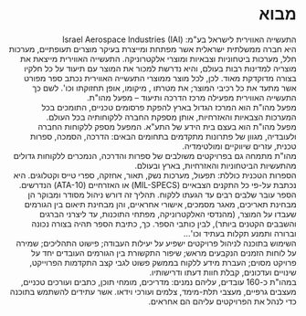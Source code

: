 <div dir="rtl">
 
  # מבוא

התעשייה האווירית לישראל בע"מ: (Israel Aerospace Industries (IAI                                                                          
היא חברה ממשלתית ישראלית אשר מפתחת ומייצרת בעיקר מוצרים  תעופתיים, מערכות חלל, מערכות ביטחוניות וצבאיות  ומוצרי אלקטרוניקה. 
התעשייה האווירית מייצאת את מוצריה למדינות רבות בעולם, והיא נדרשת למכור את המוצר עם תיעוד על כל חלקיו בצורה מדוקדקת מאוד.                                                                                  לכן, לכל מוצר ממוצרי התעשייה האווירית נכתב ספר מפורט אשר מתעד את כל רכיבי המוצר; את מטרתו , מיקומו, אופן תחזוקתו וכו'.                       לשם כך התעשייה האווירית מפעילה מרכז הדרכה ותיעוד – מפעל מהו"ת.                                                                                 
מפעל מהו"ת הוא המרכז הגדול בארץ להפקת פרסומים טכניים, התומכים בכל המערכות הצבאיות והאזרחיות, אותן מספקת החברה ללקוחותיה בכל העולם.                                                                                                                                             
מפעל מהו"ת הוא בעצם בית הידע של התע"א. המפעל מספק ללקוחות החברה ולעובדיה, מגוון של פתרונות מתקדמים בתחומים הבאים: הדרכה, הסמכה, ספרות טכנית, עזרים שיווקיים ומולטימדיה.                                                                                 
מהו"ת מתמחה גם בפרויקטים משולבים של ספרות והדרכה, הנמכרים ללקוחות גדולים מהתעשיות הביטחוניות והאזרחיות, בארץ ובעולם.                                                                                  
הספרות הטכנית כוללת:  תפעול, מערכות נשק, תאור, אחזקה, ספרי טייס וקטלוגים. היא נכתבת על-פי כל התקנים הצבאיים (MIL-SPECS) או האזרחיים  (ATA-10) הנדרשים.                                                                                                                                                                  
הספר עובר שלבים רבים עד הגעתו ללקוח. תהליך זה דורש ניהול מסודר ומבוקר הן מבחינת תאריכים, מאגר מסמכים, אישורי אחראיים,  והן  מבחינת תיאום בין הגורמים שעבדו על המוצר, (מהנדסי האלקטרוניקה, מפתחי התוכנות, עד ליצרני הברגים והשבבים הקטנים ביותר), לבין כותבי הספר. כך, כתיבת הספר תהיה בצורה נכונה וברורה ותמנע תקלות בעתיד וכו'...                                                                                  
השימוש בתוכנה לניהול פרויקטים ישפיע על יעילות העבודה; פישוט התהליכים; שמירה על לוחות הזמנים הנקבעים מראש; שיפור התקשורת בין הגורמים העובדים יחד על פרויקט מסוים; העברת מידע ללקוח בממשק פשוט לגבי קצב התקדמות הפרוייקט, שינויים ועדכונים, קבלת חוות דעתו  ודרישותיו.                                                                                                                                                                  
במהו"ת כ-160 עובדים, עליהם נמנים: מדריכים, מומחי תוכן, כתבים ועורכים טכניים, מעצבים גרפיים, מעצבי תלת-מימד, צלמים ועורכי וידאו. אשר עתידים להשתמש בתוכנה כדי לנהל את הפרויקטים עליהם הם אחראים.

</div>
